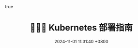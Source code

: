---
title: 🧑🏻‍💻 Kubernetes 部署指南
description: 在 C++ 中，实现二叉搜索树及其相关操作的思路和代码。作笔记用。
date: 2024-11-01 11:31:40 +0800
categories: [Schoolwork, Notes]
tags: [程序, 算法, 代码]
math: true
---